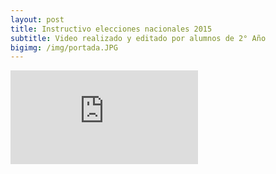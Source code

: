 ```yaml
---
layout: post
title: Instructivo elecciones nacionales 2015
subtitle: Video realizado y editado por alumnos de 2° Año
bigimg: /img/portada.JPG
---
```


<iframe src="https://www.youtube.com/embed/JJFaYRYeyEM?rel=0" frameborder="0" allowfullscreen></iframe>
